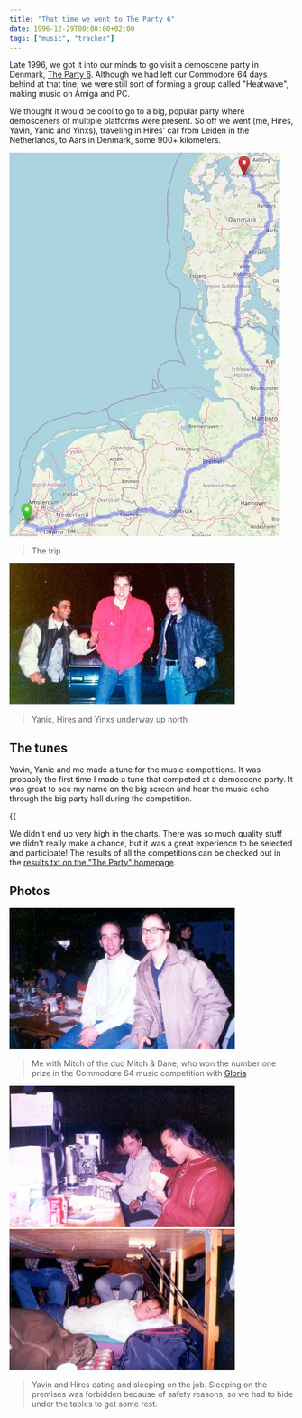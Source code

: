 ```yaml
---
title: "That time we went to The Party 6"
date: 1996-12-29T00:00:00+02:00
tags: ["music", "tracker"]
---
```


Late 1996, we got it into our minds to go visit a demoscene party in Denmark,
[The Party 6](https://demozoo.org/parties/95/). Although we had left our
Commodore 64 days behind at that tine, we were still sort of forming a group
called "Heatwave", making music on Amiga and PC.

We thought it would be cool to go to a big, popular party where demosceners of
multiple platforms were present. So off we went (me, Hires, Yavin, Yanic and
Yinxs), traveling in Hires' car from Leiden in the Netherlands, to Aars in
Denmark, some 900+ kilometers.

![The trip on a map](trip.webp)

> The trip

![Photo of Yanic, Hires and Yinxs with the car](car.webp)

> Yanic, Hires and Yinxs underway up north

## The tunes

Yavin, Yanic and me made a tune for the music competitions. It was probably the
first time I made a tune that competed at a demoscene party. It was great to see
my name on the big screen and hear the music echo through the big party hall
during the competition.

{{<audio src="/posts/theparty6/yth-olohof97.mp3" caption="Olohof '97 by me, 19th place in the multichannel music compo" >}}
{{<audio src="/posts/theparty6/yav-motownfunk.mp3" caption="Motown Funk by Yavin, 21st place in the 4-channel music compo" >}}
{{<audio src="/posts/theparty6/yan-thehappyparty.mp3" caption="The Happy Party by Yanic, 23rd place in the 4-channel music compo" >}}

We didn't end up very high in the charts. There was so much quality stuff we
didn't really make a chance, but it was a great experience to be selected and
participate! The results of all the competitions can be checked out in the
[results.txt on the "The Party"
homepage](https://demozoo.org/parties/95/results_file/174/).

## Photos

![Youth/Heatwave and Mitch/Crest/Mitch&Dane](mitch.webp)

> Me with Mitch of the duo Mitch & Dane, who won the number one prize in the
> Commodore 64 music competition with [Gloria](https://demozoo.org/music/18704/)

![](hires_yavin.webp)
![](hires-sleep.webp)

> Yavin and Hires eating and sleeping on the job. Sleeping on the premises was
> forbidden because of safety reasons, so we had to hide under the tables to get
> some rest.
